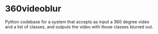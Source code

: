 # 360videoblur
Python codebase for a system that accepts as input a 360 degree video and a list of classes, and outputs the video with those classes blurred out.
